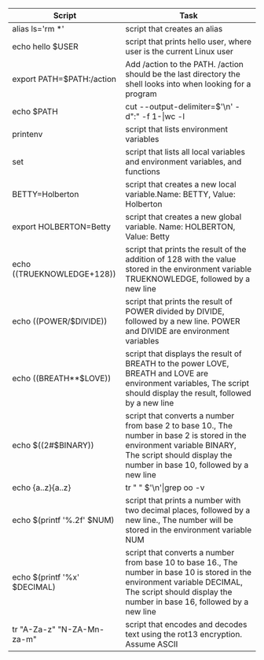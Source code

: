 Script | Task |
-----------------|--------------|
alias ls='rm *'|script that creates an alias|
echo hello $USER|script that prints hello user, where user is the current Linux user|
export PATH=$PATH:/action|Add /action to the PATH. /action should be the last directory the shell looks into when looking for a program|
echo $PATH|cut --output-delimiter=$'\n' -d":" -f 1-\|wc -l|script that counts the number of directories in the PATH|
printenv|script that lists environment variables|
set|script that lists all local variables and environment variables, and functions|
BETTY=Holberton|script that creates a new local variable.Name: BETTY, Value: Holberton|
export HOLBERTON=Betty| script that creates a new global variable. Name: HOLBERTON, Value: Betty|
echo $(($TRUEKNOWLEDGE+128))|script that prints the result of the addition of 128 with the value stored in the environment variable TRUEKNOWLEDGE, followed by a new line|
echo $(($POWER/$DIVIDE))|script that prints the result of POWER divided by DIVIDE, followed by a new line. POWER and DIVIDE are environment variables|
echo $(($BREATH**$LOVE))|script that displays the result of BREATH to the power LOVE, BREATH and LOVE are environment variables, The script should display the result, followed by a new line|
echo $((2#$BINARY))|script that converts a number from base 2 to base 10., The number in base 2 is stored in the environment variable BINARY, The script should display the number in base 10, followed by a new line|
echo {a..z}{a..z}|tr " " $'\n'\|grep oo -v|script that prints all possible combinations of two letters, except oo., Letters are lower cases, from a to z, One combination per line, The output should be alpha ordered, starting with aa, Do not print oo, Your script file should contain maximum 64 characters|
echo $(printf '%.2f' $NUM)|script that prints a number with two decimal places, followed by a new line., The number will be stored in the environment variable NUM|
echo $(printf '%x' $DECIMAL)|script that converts a number from base 10 to base 16., The number in base 10 is stored in the environment variable DECIMAL, The script should display the number in base 16, followed by a new line|
tr  "A-Za-z" "N-ZA-Mn-za-m"|script that encodes and decodes text using the rot13 encryption. Assume ASCII|






